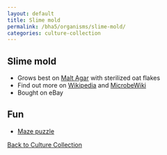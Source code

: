 ```yaml
---
layout: default
title: Slime mold
permalink: /bha5/organisms/slime-mold/
categories: culture-collection
---
```


## Slime mold

* Grows best on [Malt Agar](/bha4/cultivation-media/malt-agar/) with sterilized oat flakes
* Find out more on [Wikipedia](https://en.wikipedia.org/wiki/Slime_mold) and [MicrobeWiki](https://microbewiki.kenyon.edu/index.php/Physarum_Polycephalum)
* Bought on eBay

## Fun

* [Maze puzzle](https://www.youtube.com/watch?v=czk4xgdhdY4P)

[Back to Culture Collection](/bha4/organisms/)

